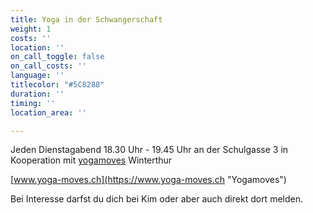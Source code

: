 ```yaml
---
title: Yoga in der Schwangerschaft
weight: 1
costs: ''
location: ''
on_call_toggle: false
on_call_costs: ''
language: ''
titlecolor: "#5C8288"
duration: ''
timing: ''
location_area: ''

---
```

Jeden Dienstagabend 18.30 Uhr - 19.45 Uhr an der Schulgasse 3 in Kooperation mit [yogamoves](https://www.yoga-moves.ch "yogamoves") Winterthur

[www.yoga-moves.ch](https://www.yoga-moves.ch "Yogamoves")

Bei Interesse darfst du dich bei Kim oder aber auch direkt dort melden.